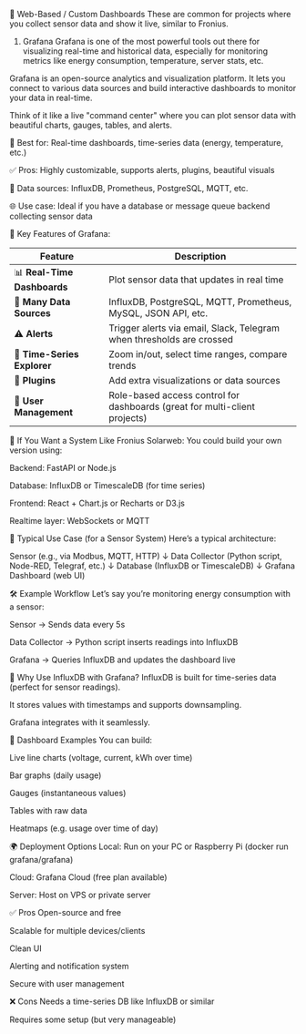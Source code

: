 🔧 Web-Based / Custom Dashboards
These are common for projects where you collect sensor data and show it live, similar to Fronius.

1. Grafana
Grafana is one of the most powerful tools out there for visualizing real-time and historical data, especially for monitoring metrics like energy consumption, temperature, server stats, etc.

Grafana is an open-source analytics and visualization platform. It lets you connect to various data sources and build interactive dashboards to monitor your data in real-time.

Think of it like a live "command center" where you can plot sensor data with beautiful charts, gauges, tables, and alerts.

📌 Best for: Real-time dashboards, time-series data (energy, temperature, etc.)

✅ Pros: Highly customizable, supports alerts, plugins, beautiful visuals

💾 Data sources: InfluxDB, Prometheus, PostgreSQL, MQTT, etc.

🌐 Use case: Ideal if you have a database or message queue backend collecting sensor data

🔑 Key Features of Grafana:

| Feature                     | Description                                                                |
| --------------------------- | -------------------------------------------------------------------------- |
| 📊 **Real-Time Dashboards** | Plot sensor data that updates in real time                                 |
| 🔌 **Many Data Sources**    | InfluxDB, PostgreSQL, MQTT, Prometheus, MySQL, JSON API, etc.              |
| ⚠️ **Alerts**               | Trigger alerts via email, Slack, Telegram when thresholds are crossed      |
| 📅 **Time-Series Explorer** | Zoom in/out, select time ranges, compare trends                            |
| 🧩 **Plugins**              | Add extra visualizations or data sources                                   |
| 👥 **User Management**      | Role-based access control for dashboards (great for multi-client projects) |



🧠 If You Want a System Like Fronius Solarweb:
You could build your own version using:

Backend: FastAPI or Node.js

Database: InfluxDB or TimescaleDB (for time series)

Frontend: React + Chart.js or Recharts or D3.js

Realtime layer: WebSockets or MQTT


🧠 Typical Use Case (for a Sensor System)
Here’s a typical architecture:


Sensor (e.g., via Modbus, MQTT, HTTP)
      ↓
Data Collector (Python script, Node-RED, Telegraf, etc.)
      ↓
Database (InfluxDB or TimescaleDB)
      ↓
Grafana Dashboard (web UI)


🛠️ Example Workflow
Let’s say you’re monitoring energy consumption with a sensor:

Sensor → Sends data every 5s

Data Collector → Python script inserts readings into InfluxDB

Grafana → Queries InfluxDB and updates the dashboard live


📌 Why Use InfluxDB with Grafana?
InfluxDB is built for time-series data (perfect for sensor readings).

It stores values with timestamps and supports downsampling.

Grafana integrates with it seamlessly.


🎨 Dashboard Examples
You can build:

Live line charts (voltage, current, kWh over time)

Bar graphs (daily usage)

Gauges (instantaneous values)

Tables with raw data

Heatmaps (e.g. usage over time of day)


🌍 Deployment Options
Local: Run on your PC or Raspberry Pi (docker run grafana/grafana)

Cloud: Grafana Cloud (free plan available)

Server: Host on VPS or private server


✅ Pros
Open-source and free

Scalable for multiple devices/clients

Clean UI

Alerting and notification system

Secure with user management

❌ Cons
Needs a time-series DB like InfluxDB or similar

Requires some setup (but very manageable)